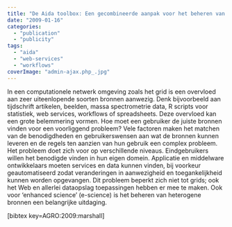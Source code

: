 ```yaml
---
title: "De Aida toolbox: Een gecombineerde aanpak voor het beheren van kennis"
date: "2009-01-16"
categories:
  - "publication"
  - "publicity"
tags:
  - "aida"
  - "web-services"
  - "workflows"
coverImage: "admin-ajax.php_.jpg"
---
```


In een computationele netwerk omgeving zoals het grid is een overvloed aan zeer uiteenlopende soorten bronnen aanwezig. Denk bijvoorbeeld aan tijdschrift artikelen, beelden, massa spectrometrie data, R scripts voor statistiek, web services, workflows of spreadsheets. Deze overvloed kan een grote belemmering vormen. Hoe moet een gebruiker de juiste bronnen vinden voor een voorliggend probleem? Vele factoren maken het matchen van de benodigdheden en gebruikerswensen aan wat de bronnen kunnen leveren en de regels ten aanzien van hun gebruik een complex probleem. Het probleem doet zich voor op verschillende niveaus. Eindgebruikers willen het benodigde vinden in hun eigen domein. Applicatie en middelware ontwikkelaars moeten services en data kunnen vinden, bij voorkeur geautomatiseerd zodat veranderingen in aanwezigheid en toegankelijkheid kunnen worden opgevangen. Dit probleem beperkt zich niet tot grids; ook het Web en allerlei dataopslag toepassingen hebben er mee te maken. Ook voor ‘enhanced science’ (e-science) is het beheren van heterogene bronnen een belangrijke uitdaging.

\[bibtex key=AGRO:2009:marshall\]
